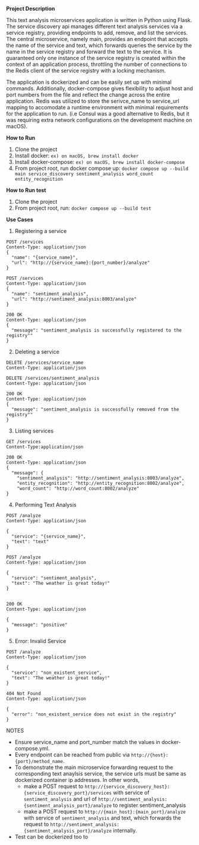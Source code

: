 **Project Description**

This text analysis microservices application is written in Python using Flask. The service discovery api manages
different text analysis services via a service registry, providing endpoints to add, remove, and list the services.
The central microservice, namely main, provides an endpoint that accepts the name of the service and text, which forwards
queries the service by the name in the service registry and forward the text to the service. It is guaranteed only one instance 
of the service registry is created within the context of an application process, throttling the number of connections 
to the Redis client of the service registry with a locking mechanism.

The application is dockerized and can be easily set up with minimal commands. Additionally, docker-compose gives
flexibility to adjust host and port numbers from the file and reflect the change across the entire application. 
Redis was utilized to store the serivce_name to service_url mapping to accomodate a runtime environment with minimal
requirements for the application to run. (i.e Consul was a good alternative to Redis, but it was requiring extra network
configurations on the development machine on macOS). 


**How to Run**
1. Clone the project
2. Install docker:
```ex) on macOS, brew install docker```
3. Install docker-compose:
```ex) on macOS, brew install docker-compose```
4. From project root, run docker compose up:
```docker compose up --build main service_discovery sentiment_analysis word_count entity_recognition```

**How to Run test**
1. Clone the project
2. From project root, run: ```docker compose up --build test```


**Use Cases**
1. Registering a service
```HTTP
POST /services
Content-Type: application/json
{
  "name": "{service_name}",
  "url": "http://{service_name}:{port_number}/analyze"
}
```
```HTTP
POST /services
Content-Type: application/json
{
  "name": "sentiment_analysis",
  "url": "http://sentiment_analysis:8003/analyze"
}

200 OK
Content-Type: application/json
{
  "message": "sentiment_analysis is successfully registered to the registry""
}
```

2. Deleting a service
```HTTP
DELETE /services/service_name
Content-Type: application/json
```

```HTTP
DELETE /services/sentiment_analysis
Content-Type: application/json

200 OK
Content-Type: application/json
{
  "message": "sentiment_analysis is successfully removed from the registry""
}
```

3. Listing services
```HTTP
GET /services
Content-Type:application/json

200 OK
Content-Type: application/json
{
  "message": {
    "sentiment_analysis": "http://sentiment_analysis:8003/analyze",
    "entity_recognition": "http://entity_recognition:8002/analyze",
    "word_count": "http://word_count:8002/analyze"
}
```

4. Performing Text Analysis
```HTTP
POST /analyze
Content-Type: application/json

{
  "service": "{service_name}",
  "text": "text"
}
```

```HTTP
POST /analyze
Content-Type: application/json

{
  "service": "sentiment_analysis",
  "text": "The weather is great today!"
}


200 OK
Content-Type: application/json

{
  "message": "positive"
}
```

5. Error: Invalid Service
```HTTP
POST /analyze
Content-Type: application/json

{
  "service": "non_existent_service",
  "text": "The weather is great today!"
}
```

```HTTP
404 Not Found
Content-Type: application/json

{
  "error": "non_existent_service does not exist in the registry"
}
```

NOTES 
  - Ensure service_name and port_number match the values in docker-compose.yml.
  - Every endpoint can be reached from public via `http://{host}:{port}/method_name`.
  - To demonstrate the main microservice forwarding request to the corresponding text anaylsis service,
    the service urls must be same as dockerized container ip addresses. In other words, 
    - make a POST request 
      to `http://{service_discovery_host}:{service_discovery_port}/services` with service of `sentiment_analysis` and 
      url of `http://sentiment_analysis:{sentiment_analysis_port}/analyze` to register sentiment_analysis
    - make a POST request to `http://{main_host}:{main_port}/analyze` with service of `sentiment_analysis` and text, which
      forwards the request to `http://sentiment_analysis:{sentiment_analysis_port}/analyze` internally.
  - Test can be dockerized too to 

